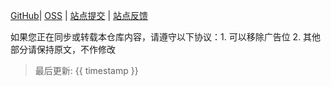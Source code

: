 [GitHub]({{github_repo_url}})| [OSS]({{github_repo_url}}/tree/dev) | [站点提交]({{github_repo_url}}/issues/new/choose) | [站点反馈]({{github_repo_url}}/issues/new/choose) 

如果您正在同步或转载本仓库内容，请遵守以下协议：1. 可以移除广告位 2. 其他部分请保持原文，不作修改

> 最后更新: {{ timestamp }}